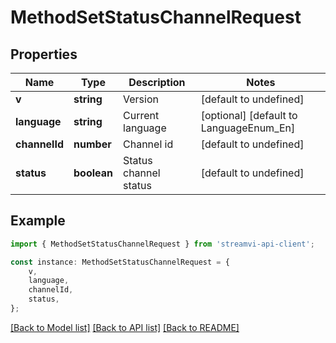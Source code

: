 # MethodSetStatusChannelRequest


## Properties

Name | Type | Description | Notes
------------ | ------------- | ------------- | -------------
**v** | **string** | Version | [default to undefined]
**language** | **string** | Current language | [optional] [default to LanguageEnum_En]
**channelId** | **number** | Channel id | [default to undefined]
**status** | **boolean** | Status channel status | [default to undefined]

## Example

```typescript
import { MethodSetStatusChannelRequest } from 'streamvi-api-client';

const instance: MethodSetStatusChannelRequest = {
    v,
    language,
    channelId,
    status,
};
```

[[Back to Model list]](../README.md#documentation-for-models) [[Back to API list]](../README.md#documentation-for-api-endpoints) [[Back to README]](../README.md)
